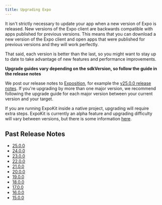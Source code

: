 ```yaml
---
title: Upgrading Expo
---
```


It isn't strictly necessary to update your app when a new version of Expo is released. New versions of the Expo client are backwards compatible with apps published for previous versions. This means that you can download a new version of the Expo client and open apps that were published for previous versions and they will work perfectly.

That said, each version is better than the last, so you might want to stay up to date to take advantage of new features and performance improvements.

**Upgrade guides vary depending on the sdkVersion, so follow the guide in the release notes**

We post our release notes to [Exposition](https://blog.expo.io/), for example the [v25.0.0 release notes](https://blog.expo.io/expo-sdk-v25-0-0-is-now-available-714d10a8c3f7). If you're upgrading by more than one major version, we recommend following the upgrade guide for each major version between your current version and your target.

If you are running ExpoKit inside a native project, upgrading will require extra steps. ExpoKit is currently an alpha feature and upgrading difficulty will vary between versions, but there is some information [here](../expokit/expokit#upgrading-expokit).

## Past Release Notes

- [25.0.0](https://blog.expo.io/expo-sdk-v25-0-0-is-now-available-714d10a8c3f7)
- [24.0.0](https://blog.expo.io/expo-sdk-v24-0-0-is-now-available-bfcac3b50d51)
- [23.0.0](https://blog.expo.io/expo-sdk-v23-0-0-is-now-available-be0a8c655414)
- [22.0.0](https://blog.expo.io/expo-sdk-v22-0-0-is-now-available-7745bfe97fc6)
- [21.0.0](https://blog.expo.io/expo-sdk-21-0-0-is-now-available-be33b79921b7)
- [20.0.0](https://blog.expo.io/expo-sdk-v20-0-0-is-now-available-79f84232a9d1)
- [19.0.0](https://blog.expo.io/expo-sdk-v19-0-0-is-now-available-821a62b58d3d)
- [18.0.0](https://blog.expo.io/expo-sdk-v18-0-0-is-now-available-38e62305283)
- [17.0.0](https://blog.expo.io/expo-sdk-v17-0-0-is-now-available-2c4f13362816)
- [16.0.0](https://blog.expo.io/expo-sdk-v16-0-0-is-now-available-2151d555a580)
- [15.0.0](https://blog.expo.io/expo-sdk-v15-0-0-is-now-available-2132538fd4fb)

